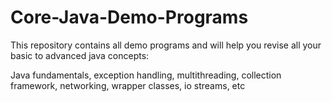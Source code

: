 # Core-Java-Demo-Programs
This repository contains all demo programs and will help you revise all your basic to advanced java concepts:

Java fundamentals, exception handling, multithreading, collection framework, networking, wrapper classes, io streams, etc
